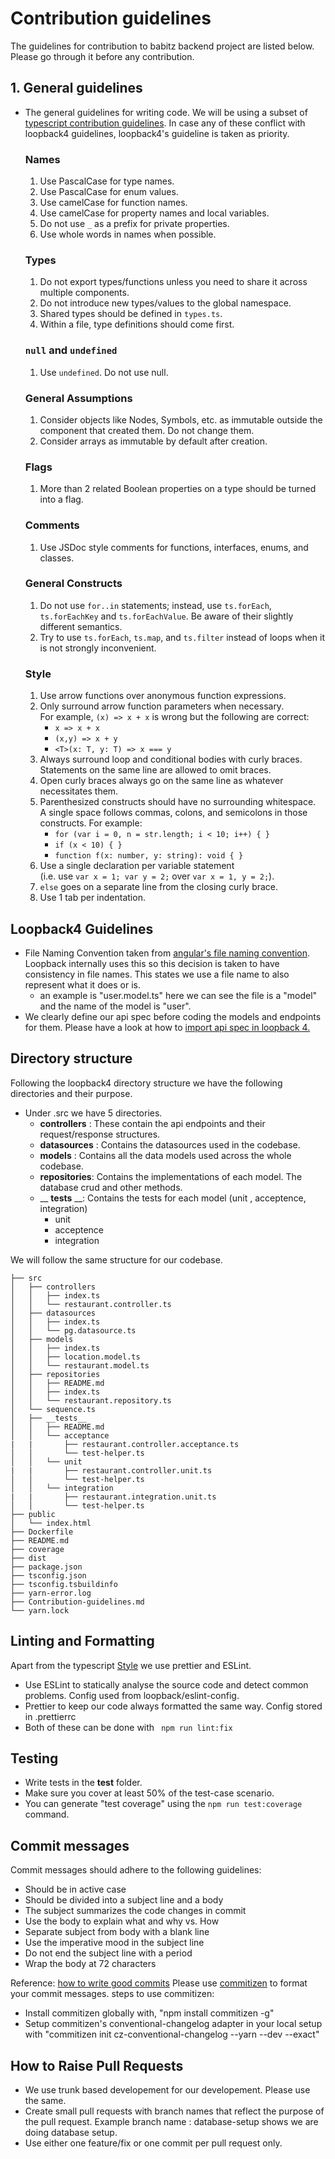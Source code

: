 # Contribution guidelines
The guidelines for contribution to babitz backend project are listed below. Please go through it before any contribution.

## 1. General guidelines
- The general guidelines for writing code. We will be using a subset of [typescript contribution guidelines](https://github.com/microsoft/TypeScript/wiki/Coding-guidelines). In case any of these conflict with loopback4 guidelines, loopback4's guideline is taken as priority.

  ### Names
    1. Use PascalCase for type names.
    2. Use PascalCase for enum values.
    3. Use camelCase for function names.
    4. Use camelCase for property names and local variables.
    5. Do not use `_` as a prefix for private properties.
    6. Use whole words in names when possible.

  ### Types
    1. Do not export types/functions unless you need to share it across multiple components.
    2. Do not introduce new types/values to the global namespace.
    3. Shared types should be defined in `types.ts`.
    4. Within a file, type definitions should come first.

  ### `null` and `undefined`
    1. Use `undefined`. Do not use null.

  ### General Assumptions
    1. Consider objects like Nodes, Symbols, etc. as immutable outside the component that created them. Do not change them.
    2. Consider arrays as immutable by default after creation.

  ### Flags
    1. More than 2 related Boolean properties on a type should be turned into a flag.

  ### Comments
    1. Use JSDoc style comments for functions, interfaces, enums, and classes.

  ### General Constructs
    1. Do not use `for..in` statements; instead, use `ts.forEach`, `ts.forEachKey` and `ts.forEachValue`. Be aware of their slightly different semantics.
    2. Try to use `ts.forEach`, `ts.map`, and `ts.filter` instead of loops when it is not strongly inconvenient.

  ### Style
    1. Use arrow functions over anonymous function expressions.
    2. Only surround arrow function parameters when necessary. <br />For example, `(x) => x + x` is wrong but the following are correct:
        - `x => x + x`
        - `(x,y) => x + y`
        - `<T>(x: T, y: T) => x === y`
    3. Always surround loop and conditional bodies with curly braces. Statements on the same line are allowed to omit braces.
    4. Open curly braces always go on the same line as whatever necessitates them.
    5. Parenthesized constructs should have no surrounding whitespace. <br />A single space follows commas, colons, and semicolons in those constructs. For example:
        - `for (var i = 0, n = str.length; i < 10; i++) { }`
        - `if (x < 10) { }`
        - `function f(x: number, y: string): void { }`
    6. Use a single declaration per variable statement <br />(i.e. use `var x = 1; var y = 2;` over `var x = 1, y = 2;`).
    7. `else` goes on a separate line from the closing curly brace.
    8. Use 1 tab per indentation.

## Loopback4 Guidelines
- File Naming Convention taken from [angular's file naming convention](https://angular.io/guide/styleguide#separate-file-names-with-dots-and-dashes). Loopback internally uses this so this decision is taken to have consistency in file names. This states we use a file name to also represent what it does or is.
    - an example is "user.model.ts" here we can see the file is a "model" and the name of the model is "user".
- We clearly define our api spec before coding the models and endpoints for them. Please have a look at how to [import api spec in loopback 4.](https://loopback.io/doc/en/lb4/OpenAPI-generator.html)


## Directory structure
Following the loopback4 directory structure we have the following directories and their purpose.
- Under .src we have 5 directories.
    - __controllers__ : These contain the api endpoints and their request/response structures.
    - __datasources__ : Contains the datasources used in the codebase.
    - __models__ : Contains all the data models used across the whole codebase.
    - __repositories__: Contains the implementations of each model. The database crud and other methods.
    - __ __tests__ __: Contains the tests for each model (unit , acceptence, integration)
        - unit
        - acceptence
        - integration

We will follow the same structure for our codebase.
```
├── src
│   ├── controllers
│   │   ├── index.ts
│   │   └── restaurant.controller.ts
│   ├── datasources
│   │   ├── index.ts
│   │   └── pg.datasource.ts
│   ├── models
│   │   ├── index.ts
│   │   ├── location.model.ts
│   │   └── restaurant.model.ts
│   ├── repositories
│   │   ├── README.md
│   │   ├── index.ts
│   │   └── restaurant.repository.ts
│   └── sequence.ts
│   ├── __tests__
│   │   ├── README.md
│   │   └── acceptance
|   |       ├── restaurant.controller.acceptance.ts
│   │       └── test-helper.ts
│   │   └── unit
|   |       ├── restaurant.controller.unit.ts
│   │       └── test-helper.ts
│   │   └── integration
|   |       ├── restaurant.integration.unit.ts
│   │       └── test-helper.ts
├── public
│   └── index.html
├── Dockerfile
├── README.md
├── coverage
├── dist
├── package.json
├── tsconfig.json
├── tsconfig.tsbuildinfo
├── yarn-error.log
├── Contribution-guidelines.md
└── yarn.lock
```



## Linting and Formatting
 Apart from the typescript [Style](https://github.com/microsoft/TypeScript/wiki/Coding-guidelines#style) we use prettier and ESLint.
- Use ESLint to statically analyse the source code and detect common problems. Config used from loopback/eslint-config.
- Prettier to keep our code always formatted the same way. Config stored in .prettierrc
- Both of these can be done with `  npm run lint:fix  `


## Testing

- Write tests in the __test__ folder.
- Make sure you cover at least 50% of the test-case scenario.
- You can generate "test coverage" using the `npm run test:coverage` command.


## Commit messages

Commit messages should adhere to the following guidelines:

- Should be in active case
- Should be divided into a subject line and a body
- The subject summarizes the code changes in commit
- Use the body to explain what and why vs. How
- Separate subject from body with a blank line
- Use the imperative mood in the subject line
- Do not end the subject line with a period
- Wrap the body at 72 characters

Reference: [how to write good commits](https://www.conventionalcommits.org/en/v1.0.0/)
Please use [commitizen](https://www.npmjs.com/package/commitizen) to format your commit messages.
steps to use commitizen:
- Install commitizen globally with, "npm install commitizen -g"
- Setup commitizen's conventional-changelog adapter in your local setup with "commitizen init cz-conventional-changelog --yarn --dev --exact"

## How to Raise Pull Requests
- We use trunk based developement for our developement. Please use the same.
- Create small pull requests with branch names that reflect the purpose of the pull request. Example branch name : database-setup shows we are doing database setup.
- Use either one feature/fix or one commit per pull request only.


